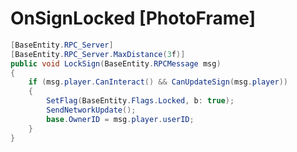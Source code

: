 <Badge type="danger" text="Carbon Compatible"/><Badge type="warning" text="Oxide Compatible"/>
# OnSignLocked [PhotoFrame]
```csharp
[BaseEntity.RPC_Server]
[BaseEntity.RPC_Server.MaxDistance(3f)]
public void LockSign(BaseEntity.RPCMessage msg)
{
	if (msg.player.CanInteract() && CanUpdateSign(msg.player))
	{
		SetFlag(BaseEntity.Flags.Locked, b: true);
		SendNetworkUpdate();
		base.OwnerID = msg.player.userID;
	}
}

```
